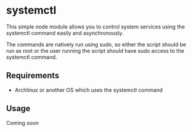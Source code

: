 # systemctl

This simple node module allows you to control system services using the systemctl command easily and asynchronously.

The commands are natively run using sudo, so either the script should be run as root or the user running the script should have sudo access to the systemctl command.

## Requirements

- Archlinux or another OS which uses the systemctl command

## Usage

Coming soon
